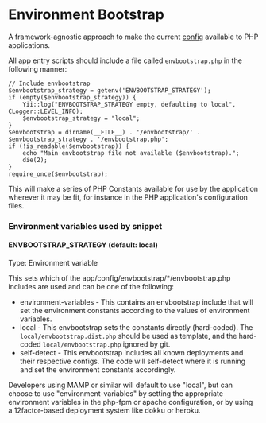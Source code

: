 Environment Bootstrap
=====================

A framework-agnostic approach to make the current [config](http://12factor.net/config) available to PHP applications.

All app entry scripts should include a file called `envbootstrap.php` in the following manner:

    // Include envbootstrap
    $envbootstrap_strategy = getenv('ENVBOOTSTRAP_STRATEGY');
    if (empty($envbootstrap_strategy)) {
        Yii::log("ENVBOOTSTRAP_STRATEGY empty, defaulting to local", CLogger::LEVEL_INFO);
        $envbootstrap_strategy = "local";
    }
    $envbootstrap = dirname(__FILE__) . '/envbootstrap/' . $envbootstrap_strategy . '/envbootstrap.php';
    if (!is_readable($envbootstrap)) {
        echo "Main envbootstrap file not available ($envbootstrap).";
        die(2);
    }
    require_once($envbootstrap);

This will make a series of PHP Constants available for use by the application wherever it may be fit, for instance in the PHP application's configuration files.

### Environment variables used by snippet

#### ENVBOOTSTRAP_STRATEGY (default: local)

Type: Environment variable

This sets which of the app/config/envbootstrap/*/envbootstrap.php includes are used and can be one of the following:

* environment-variables - This contains an envbootstrap include that will set the environment constants according to the values of environment variables.
* local - This envbootstrap sets the constants directly (hard-coded). The `local/envbootstrap.dist.php` should be used as template, and the hard-coded `local/envbootstrap.php` ignored by git.
* self-detect - This envbootstrap includes all known deployments and their respective configs. The code will self-detect where it is running and set the environment constants accordingly.

Developers using MAMP or similar will default to use "local", but can choose to use "environment-variables" by setting the appropriate environment variables in the php-fpm or apache configuration, or by using a 12factor-based deployment system like dokku or heroku.

